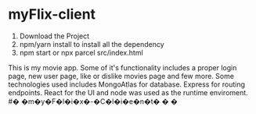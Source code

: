 # myFlix-client
1. Download the Project 
2. npm/yarn install to install all the dependency 
3. npm start or npx parcel src/index.html

This is my movie app. Some of it's functionality includes a proper login page, new user page, like or dislike movies page and few more. Some technologies used includes MongoAtlas for database. Express for routing endpoints. React for the UI and node was used as the runtime enviroment.
#� �m�y�F�l�i�x�-�C�l�i�e�n�t�
�
�
